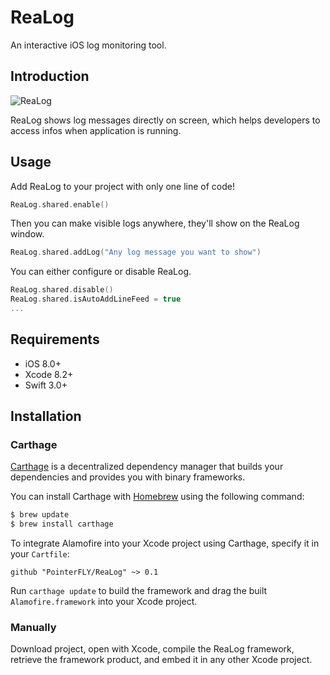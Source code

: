 # ReaLog
An interactive iOS log monitoring tool.

## Introduction
![ReaLog](https://github.com/PointerFLY/warehouse/blob/master/gifs/ReaLog.gif)

ReaLog shows log messages directly on screen, which helps developers to access infos when application is running.

## Usage
Add ReaLog to your project with only one line of code!

```Swift
ReaLog.shared.enable()
```
Then you can make visible logs anywhere, they'll show on the ReaLog window.

```Swift
ReaLog.shared.addLog("Any log message you want to show")
```

You can either configure or disable ReaLog. 

```Swift
ReaLog.shared.disable()
ReaLog.shared.isAutoAddLineFeed = true
...
```

## Requirements
- iOS 8.0+ 
- Xcode 8.2+
- Swift 3.0+

## Installation

### Carthage

[Carthage](https://github.com/Carthage/Carthage) is a decentralized dependency manager that builds your dependencies and provides you with binary frameworks.

You can install Carthage with [Homebrew](http://brew.sh/) using the following command:

```bash
$ brew update
$ brew install carthage
```

To integrate Alamofire into your Xcode project using Carthage, specify it in your `Cartfile`:

```ogdl
github "PointerFLY/ReaLog" ~> 0.1
```
Run `carthage update` to build the framework and drag the built `Alamofire.framework` into your Xcode project.

### Manually 
Download project, open with Xcode, compile the ReaLog framework, retrieve the framework product, and embed it in any other Xcode project.






